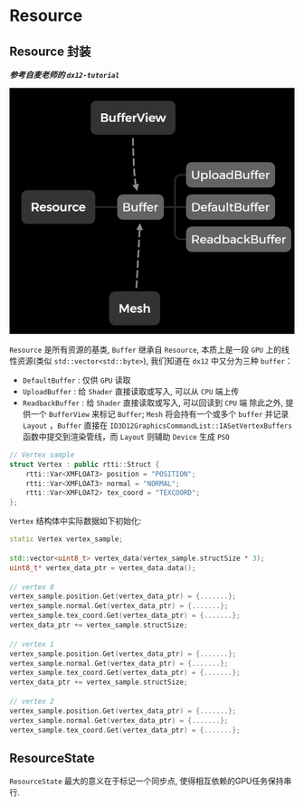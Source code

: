# Resource 

## Resource 封装

***参考自麦老师的 `dx12-tutorial`***

![resource](./images/resource.png)

`Resource` 是所有资源的基类, `Buffer` 继承自 `Resource`, 本质上是一段 `GPU` 上的线性资源(类似 `std::vector<std::byte>`), 我们知道在 `dx12` 中又分为三种 `buffer`：
* `DefaultBuffer` : 仅供 `GPU` 读取
* `UploadBuffer` : 给 `Shader` 直接读取或写入, 可以从 `CPU` 端上传
* `ReadbackBuffer` : 给 `Shader` 直接读取或写入, 可以回读到 `CPU` 端
除此之外, 提供一个 `BufferView` 来标记 `Buffer`; `Mesh` 将会持有一个或多个 `buffer` 并记录 `Layout` ，`Buffer` 直接在 `ID3D12GraphicsCommandList::IASetVertexBuffers` 函数中提交到渲染管线，而 `Layout` 则辅助 `Device` 生成 `PSO` 

```cpp
// Vertex sample
struct Vertex : public rtti::Struct {
	rtti::Var<XMFLOAT3> position = "POSITION";
	rtti::Var<XMFLOAT3> normal = "NORMAL";
	rtti::Var<XMFLOAT2> tex_coord = "TEXCOORD";
};
```

`Vertex` 结构体中实际数据如下初始化:
```cpp
static Vertex vertex_sample;

std::vector<uint8_t> vertex_data(vertex_sample.structSize * 3);
uint8_t* vertex_data_ptr = vertex_data.data();

// vertex 0
vertex_sample.position.Get(vertex_data_ptr) = {.......};
vertex_sample.normal.Get(vertex_data_ptr) = {.......};
vertex_sample.tex_coord.Get(vertex_data_ptr) = {.......};
vertex_data_ptr += vertex_sample.structSize;

// vertex 1
vertex_sample.position.Get(vertex_data_ptr) = {.......};
vertex_sample.normal.Get(vertex_data_ptr) = {.......};
vertex_sample.tex_coord.Get(vertex_data_ptr) = {.......};
vertex_data_ptr += vertex_sample.structSize;

// vertex 2
vertex_sample.position.Get(vertex_data_ptr) = {.......};
vertex_sample.normal.Get(vertex_data_ptr) = {.......};
vertex_sample.tex_coord.Get(vertex_data_ptr) = {.......};
```

## ResourceState

`ResourceState` 最大的意义在于标记一个同步点, 使得相互依赖的GPU任务保持串行.